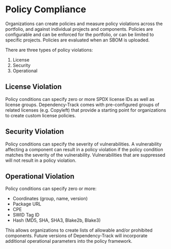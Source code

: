 # Policy Compliance

Organizations can create policies and measure policy violations across the portfolio, and against individual projects and components. Policies are configurable and can be enforced for the portfolio, or can be limited to specific projects. Policies are evaluated when an SBOM is uploaded.

There are three types of policy violations:

1. License
2. Security
3. Operational

## License Violation

Policy conditions can specify zero or more SPDX license IDs as well as license groups. Dependency-Track comes with pre-configured groups of related licenses (e.g. Copyleft) that provide a starting point for organizations to create custom license policies.

## Security Violation

Policy conditions can specify the severity of vulnerabilities. A vulnerability affecting a component can result in a policy violation if the policy condition matches the severity of the vulnerability. Vulnerabilities that are suppressed will not result in a policy violation.

## Operational Violation

Policy conditions can specify zero or more:

- Coordinates (group, name, version)
- Package URL
- CPE
- SWID Tag ID
- Hash (MD5, SHA, SHA3, Blake2b, Blake3)

This allows organizations to create lists of allowable and/or prohibited components. Future versions of Dependency-Track will incorporate additional operational parameters into the policy framework.